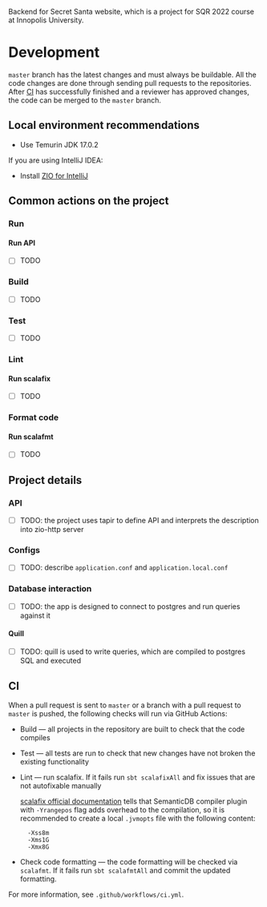 Backend for Secret Santa website, which is a project for SQR 2022 course at Innopolis University.

# Development

`master` branch has the latest changes and must always be buildable. All the code changes are done through sending pull requests to the repositories. After [CI](#ci) has successfully finished and a reviewer has approved changes, the code can be merged to the `master` branch.

## Local environment recommendations

- Use Temurin JDK 17.0.2

If you are using IntelliJ IDEA:
- Install [ZIO for IntelliJ](https://plugins.jetbrains.com/plugin/13820-zio-for-intellij)

## Common actions on the project

### Run

#### Run API

- [ ] TODO

### Build

- [ ] TODO

### Test

- [ ] TODO

### Lint

#### Run scalafix

- [ ] TODO

### Format code

#### Run scalafmt

- [ ] TODO

## Project details

### API

- [ ] TODO: the project uses tapir to define API and interprets the description into zio-http server

### Configs

- [ ] TODO: describe `application.conf` and `application.local.conf`

### Database interaction

- [ ] TODO: the app is designed to connect to postgres and run queries against it

#### Quill

- [ ] TODO: quill is used to write queries, which are compiled to postgres SQL and executed

## CI

When a pull request is sent to `master` or a branch with a pull request to `master` is pushed, the following checks will run via GitHub Actions:

- Build — all projects in the repository are built to check that the code compiles
- Test — all tests are run to check that new changes have not broken the existing functionality
- Lint — run scalafix. If it fails run `sbt scalafixAll` and fix issues that are not autofixable manually

  [scalafix official documentation](https://scalacenter.github.io/scalafix/docs/users/installation.html#sbt) tells that SemanticDB compiler plugin with `-Yrangepos` flag adds overhead to the compilation, so it is recommended to create a local `.jvmopts` file with the following content:
  ```
    -Xss8m
    -Xms1G
    -Xmx8G
  ```
- Check code formatting — the code formatting will be checked via `scalafmt`. If it fails run `sbt scalafmtAll` and commit the updated formatting.

For more information, see `.github/workflows/ci.yml`.
